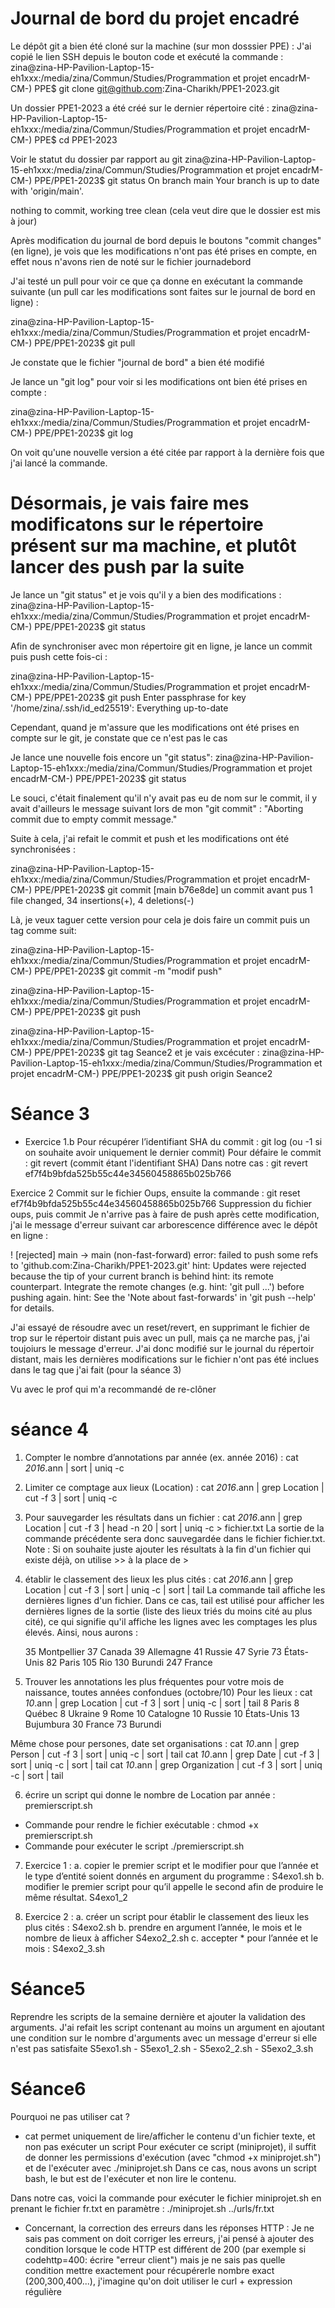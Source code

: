 # Journal de bord du projet encadré

Le dépôt git a bien été cloné sur la machine (sur mon dosssier PPE) :
J'ai copié le lien SSH depuis le bouton code et exécuté la commande : 
zina@zina-HP-Pavilion-Laptop-15-eh1xxx:/media/zina/Commun/Studies/Programmation et projet encadrM-CM-) PPE$ git clone git@github.com:Zina-Charikh/PPE1-2023.git

Un dossier PPE1-2023 a été créé sur le dernier répertoire cité : 
zina@zina-HP-Pavilion-Laptop-15-eh1xxx:/media/zina/Commun/Studies/Programmation et projet encadrM-CM-) PPE$ cd PPE1-2023

Voir le statut du dossier par rapport au git 
zina@zina-HP-Pavilion-Laptop-15-eh1xxx:/media/zina/Commun/Studies/Programmation et projet encadrM-CM-) PPE/PPE1-2023$ git status
On branch main
Your branch is up to date with 'origin/main'.

nothing to commit, working tree clean (cela veut dire que le dossier est mis à jour)

Après modification du journal de bord depuis le boutons "commit changes" (en ligne), je vois que les modifications n'ont pas été prises en compte, en effet nous n'avons rien de noté sur le fichier journadebord

J'ai testé un pull pour voir ce que ça donne en exécutant la commande suivante (un pull car les modifications sont faites sur le journal de bord en ligne) : 

zina@zina-HP-Pavilion-Laptop-15-eh1xxx:/media/zina/Commun/Studies/Programmation et projet encadrM-CM-) PPE/PPE1-2023$ git pull

Je constate que le fichier "journal de bord" a bien été modifié

Je lance un "git log" pour voir si les modifications ont bien été prises en compte :

zina@zina-HP-Pavilion-Laptop-15-eh1xxx:/media/zina/Commun/Studies/Programmation et projet encadrM-CM-) PPE/PPE1-2023$ git log

On voit qu'une nouvelle version a été citée par rapport à la dernière fois que j'ai lancé la commande.

# Désormais, je vais faire mes modificatons sur le répertoire présent sur ma machine, et plutôt lancer des push par la suite

Je lance un "git status" et je vois qu'il y a bien des modifications :
zina@zina-HP-Pavilion-Laptop-15-eh1xxx:/media/zina/Commun/Studies/Programmation et projet encadrM-CM-) PPE/PPE1-2023$ git status

Afin de synchroniser avec mon répertoire git en ligne, je lance un commit puis push cette fois-ci :

zina@zina-HP-Pavilion-Laptop-15-eh1xxx:/media/zina/Commun/Studies/Programmation et projet encadrM-CM-) PPE/PPE1-2023$ git push
Enter passphrase for key '/home/zina/.ssh/id_ed25519':
Everything up-to-date

Cependant, quand je m'assure que les modifications ont été prises en compte sur le git, je constate que ce n'est pas le cas

Je lance une nouvelle fois encore un "git status":
zina@zina-HP-Pavilion-Laptop-15-eh1xxx:/media/zina/Commun/Studies/Programmation et projet encadrM-CM-) PPE/PPE1-2023$ git status


Le souci, c'était finalement qu'il n'y avait pas eu de nom sur le commit, il y avait d'ailleurs le message suivant lors de mon "git commit" :
"Aborting commit due to empty commit message."

Suite à cela, j'ai refait le commit et push et les modifications ont été synchronisées :

zina@zina-HP-Pavilion-Laptop-15-eh1xxx:/media/zina/Commun/Studies/Programmation et projet encadrM-CM-) PPE/PPE1-2023$ git commit
[main b76e8de] un commit avant pus
 1 file changed, 34 insertions(+), 4 deletions(-)


Là, je veux taguer cette version pour cela je dois faire un commit puis un tag comme suit:

zina@zina-HP-Pavilion-Laptop-15-eh1xxx:/media/zina/Commun/Studies/Programmation et projet encadrM-CM-) PPE/PPE1-2023$ git commit -m "modif push"

zina@zina-HP-Pavilion-Laptop-15-eh1xxx:/media/zina/Commun/Studies/Programmation et projet encadrM-CM-) PPE/PPE1-2023$ git push

zina@zina-HP-Pavilion-Laptop-15-eh1xxx:/media/zina/Commun/Studies/Programmation et projet encadrM-CM-) PPE/PPE1-2023$ git tag Seance2
et je vais excécuter :
zina@zina-HP-Pavilion-Laptop-15-eh1xxx:/media/zina/Commun/Studies/Programmation et projet encadrM-CM-) PPE/PPE1-2023$ git push origin Seance2

# Séance 3
- Exercice 1.b
Pour récupérer l’identifiant SHA du commit : git log (ou -1 si on souhaite avoir uniquement le dernier commit) Pour défaire le
commit : git revert (commit étant l'identifiant SHA) Dans notre cas : git revert ef7f4b9bfda525b55c44e34560458865b025b766

Exercice 2
Commit sur le fichier Oups, ensuite la commande : git reset ef7f4b9bfda525b55c44e34560458865b025b766
Suppression du fichier oups, puis commit
Je n'arrive pas à faire de push après cette modification, j'ai le message d'erreur suivant car arborescence différence avec le dépôt en ligne :

 ! [rejected]        main -> main (non-fast-forward)
error: failed to push some refs to 'github.com:Zina-Charikh/PPE1-2023.git'
hint: Updates were rejected because the tip of your current branch is behind
hint: its remote counterpart. Integrate the remote changes (e.g.
hint: 'git pull ...') before pushing again.
hint: See the 'Note about fast-forwards' in 'git push --help' for details.

J'ai essayé de résoudre avec un reset/revert, en supprimant le fichier de trop sur le répertoir distant puis avec un pull, mais ça ne marche pas, j'ai toujoiurs le message d'erreur.
J'ai donc modifié sur le journal du répertoir distant, mais les dernières modifications sur le fichier n'ont pas été inclues dans le tag que j'ai fait (pour la séance 3)

Vu avec le prof qui m'a recommandé de re-clôner 

# séance 4

1. Compter le nombre d’annotations par année (ex. année 2016) :
cat *2016*.ann | sort | uniq -c

2. Limiter ce comptage aux lieux (Location) :
cat *2016*.ann | grep Location | cut -f 3 | sort | uniq -c

3. Pour sauvegarder les résultats dans un fichier :
cat *2016*.ann | grep Location | cut -f 3 | head -n 20 | sort | uniq -c > fichier.txt
La sortie de la commande précédente sera donc sauvegardée dans le fichier fichier.txt.
Note : Si on souhaite juste ajouter les résultats à la fin d'un fichier qui existe déjà, on utilise >> à la place de >

4. établir le classement des lieux les plus cités :
cat *2016*.ann | grep Location | cut -f 3 | sort | uniq -c | sort | tail
La commande tail affiche les dernières lignes d'un fichier. Dans ce cas, tail est utilisé pour afficher les dernières lignes de la sortie (liste des lieux triés du moins cité au plus cité), ce qui signifie qu'il affiche les lignes avec les comptages les plus élevés. Ainsi, nous aurons :

     35 Montpellier
     37 Canada
     39 Allemagne
     41 Russie
     47 Syrie
     73 États-Unis
     82 Paris
    105 Rio
    130 Burundi
    247 France

5. Trouver les annotations les plus fréquentes pour votre mois de naissance, toutes années confondues (octobre/10)
Pour les lieux : cat *_10_*.ann | grep Location | cut -f 3 | sort | uniq -c | sort | tail
      8 Paris
      8 Québec
      8 Ukraine
      9 Rome
     10 Catalogne
     10 Russie
     10 États-Unis
     13 Bujumbura
     30 France
     73 Burundi

Même chose pour persones, date set organisations :
cat *_10_*.ann | grep Person | cut -f 3 | sort | uniq -c | sort | tail
cat *_10_*.ann | grep Date | cut -f 3 | sort | uniq -c | sort | tail
cat *_10_*.ann | grep Organization | cut -f 3 | sort | uniq -c | sort | tail


6.  écrire un script qui donne le nombre de Location par année : premierscript.sh
- Commande pour rendre le fichier exécutable : chmod +x premierscript.sh
- Commande pour exécuter le script ./premierscript.sh

7. Exercice 1 :
a. copier le premier script et le modifier pour que l’année et le type d’entité soient donnés en argument du programme : S4exo1.sh
b. modifier le premier script pour qu’il appelle le second afin de produire le même résultat. S4exo1_2

8. Exercice 2 :
a. créer un script pour établir le classement des lieux les plus cités : S4exo2.sh
b. prendre en argument l’année, le mois et le nombre de lieux à afficher S4exo2_2.sh
c. accepter * pour l’année et le mois : S4exo2_3.sh


# Séance5
Reprendre les scripts de la semaine dernière et ajouter la validation des arguments.
J'ai refait les script contenant au moins un argument en ajoutant une condition sur le nombre d'arguments avec un message d'erreur si elle n'est pas satisfaite
S5exo1.sh  - S5exo1_2.sh - S5exo2_2.sh - S5exo2_3.sh


# Séance6

Pourquoi ne pas utiliser cat ?
- cat permet uniquement de lire/afficher le contenu d'un fichier texte, et non pas exécuter un script
Pour exécuter ce script (miniprojet), il suffit de donner les permissions d'exécution (avec "chmod +x miniprojet.sh") et de l'exécuter avec ./miniprojet.sh
Dans ce cas, nous avons un script bash, le but est de l'exécuter et non lire le contenu.

Dans notre cas, voici la commande pour exécuter le fichier miniprojet.sh en prenant le fichier fr.txt en paramètre :
./miniprojet.sh ../urls/fr.txt

- Concernant, la correction des erreurs dans les réponses HTTP :
Je ne sais pas comment on doit corriger les erreurs, j'ai pensé à ajouter des condition lorsque le code HTTP est différent de 200 (par exemple si codehttp=400: écrire "erreur client")
mais je ne sais pas quelle condition mettre exactement pour récupérerle nombre exact (200,300,400...), j'imagine qu'on doit utiliser le curl + expression régulière


